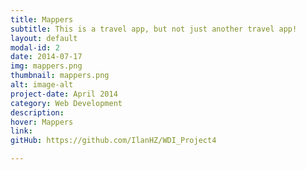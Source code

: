 ```yaml
---
title: Mappers
subtitle: This is a travel app, but not just another travel app!
layout: default
modal-id: 2
date: 2014-07-17
img: mappers.png
thumbnail: mappers.png
alt: image-alt
project-date: April 2014
category: Web Development
description: 
hover: Mappers
link: 
gitHub: https://github.com/IlanHZ/WDI_Project4

---
```

